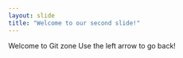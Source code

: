```yaml
---
layout: slide
title: "Welcome to our second slide!"
---
```

Welcome to Git zone
Use the left arrow to go back!